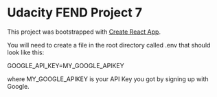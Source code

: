 # Udacity FEND Project 7

This project was bootstrapped with [Create React App](https://github.com/facebook/create-react-app).

You will need to create a file in the root directory called .env that should look like this:

GOOGLE_API_KEY=MY_GOOGLE_APIKEY

where MY_GOOGLE_APIKEY is your API Key you got by signing up with Google.